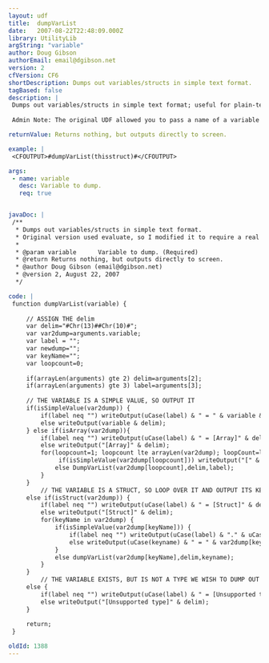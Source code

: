 ```yaml
---
layout: udf
title:  dumpVarList
date:   2007-08-22T22:48:09.000Z
library: UtilityLib
argString: "variable"
author: Doug Gibson
authorEmail: email@dgibson.net
version: 2
cfVersion: CF6
shortDescription: Dumps out variables/structs in simple text format.
tagBased: false
description: |
 Dumps out variables/structs in simple text format; useful for plain-text logging and debugging info.
 
 Admin Note: The original UDF allowed you to pass a name of a variable and used evaluate to get the value. The CFLib admin modified it to not use evaluate, and therefore the display is not quite as nice as it used to be. The admin and Doug spoke a bit about this and agreed a nice little note would be helpful.

returnValue: Returns nothing, but outputs directly to screen.

example: |
 <CFOUTPUT>#dumpVarList(thisstruct)#</CFOUTPUT>

args:
 - name: variable
   desc: Variable to dump.
   req: true


javaDoc: |
 /**
  * Dumps out variables/structs in simple text format.
  * Original version used evaluate, so I modified it to require a real var passed in. (ray@camdenfamily.com)
  * 
  * @param variable      Variable to dump. (Required)
  * @return Returns nothing, but outputs directly to screen. 
  * @author Doug Gibson (email@dgibson.net) 
  * @version 2, August 22, 2007 
  */

code: |
 function dumpVarList(variable) { 
     
     // ASSIGN THE delim
     var delim="#Chr(13)##Chr(10)#";
     var var2dump=arguments.variable;
     var label = "";
     var newdump="";
     var keyName="";
     var loopcount=0;
     
     if(arrayLen(arguments) gte 2) delim=arguments[2];
     if(arrayLen(arguments) gte 3) label=arguments[3];
     
     // THE VARIABLE IS A SIMPLE VALUE, SO OUTPUT IT
     if(isSimpleValue(var2dump)) {
         if(label neq "") writeOutput(uCase(label) & " = " & variable & delim);
         else writeOutput(variable & delim);
     } else if(isArray(var2dump)){
         if(label neq "") writeOutput(uCase(label) & " = [Array]" & delim);
         else writeOutput("[Array]" & delim);
         for(loopcount=1; loopcount lte arrayLen(var2dump); loopCount=loopcount+1) {
              if(isSimpleValue(var2dump[loopcount])) writeOutput("[" & loopcount & "] = " & var2dump[loopcount] & delim);
             else DumpVarList(var2dump[loopcount],delim,label);
         }
     }
         // THE VARIABLE IS A STRUCT, SO LOOP OVER IT AND OUTPUT ITS KEY VALUES
     else if(isStruct(var2dump)) {
         if(label neq "") writeOutput(uCase(label) & " = [Struct]" & delim);
         else writeOutput("[Struct]" & delim);
         for(keyName in var2dump) {
             if(isSimpleValue(var2dump[keyName])) {
                 if(label neq "") writeOutput(uCase(label) & "." & uCase(keyname) & " = " & var2dump[keyName] & delim);
                 else writeOutput(uCase(keyname) & " = " & var2dump[keyName] & delim);
             }
             else dumpVarList(var2dump[keyName],delim,keyname);
         }
     }
         // THE VARIABLE EXISTS, BUT IS NOT A TYPE WE WISH TO DUMP OUT
     else {
         if(label neq "") writeOutput(uCase(label) & " = [Unsupported type]" & delim);
         else writeOutput("[Unsupported type]" & delim);
     }
 
     return;
 }

oldId: 1388
---
```


